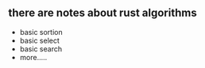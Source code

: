 ## there are notes about rust algorithms

- basic sortion
- basic select
- basic search
- more.....

